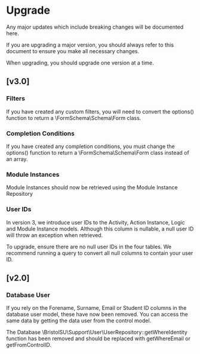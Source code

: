 # Upgrade

Any major updates which include breaking changes will be documented here.

If you are upgrading a major version, you should always refer to this document to ensure you make all necessary changes.

When upgrading, you should upgrade one version at a time.

## [v3.0]

### Filters

If you have created any custom filters, you will need to convert the options() function to return a \FormSchema\Schema\Form class.

### Completion Conditions

If you have created any completion conditions, you must change the options() function to return a \FormSchema\Schema\Form class instead of an array.

### Module Instances
Module Instances should now be retrieved using the Module Instance Repository

### User IDs
In version 3, we introduce user IDs to the Activity, Action Instance, Logic and Module Instance models. Although this column is nullable, a null user ID will throw an exception when retrieved.

To upgrade, ensure there are no null user IDs in the four tables. We recommend running a query to convert all null columns to contain your user ID.

## [v2.0]

### Database User

If you rely on the Forename, Surname, Email or Student ID columns in the database user model, these have now been removed. You can access the same data
by getting the data user from the control model.

The Database \BristolSU\Support\User\UserRepository::getWhereIdentity function has been removed and should be replaced with getWhereEmail or getFromControlID.
